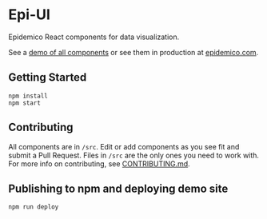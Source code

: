 # Epi-UI

Epidemico React components for data visualization.

See a [demo of all components](https://epi-ui.surge.sh) or see them in production at [epidemico.com](https://www.epidemico.com).

## Getting Started

    npm install
    npm start

## Contributing

All components are in `/src`. Edit or add components as you see fit and submit a Pull Request. Files
in `/src` are the only ones you need to work with. For more info on contributing, see
[CONTRIBUTING.md](CONTRIBUTING.md).

## Publishing to npm and deploying demo site

    npm run deploy
